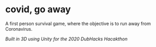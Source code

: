 # covid, go away

A first person survival game, where the objective is to run away from Coronavirus. 


*Built in 3D using Unity for the 2020 DubHacks Hacakthon*